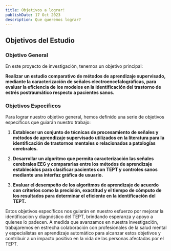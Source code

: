 ```yaml
---
title: Objetivos a lograr!
publishDate: 17 Oct 2023
description: Que queremos lograr?
---
```



## Objetivos del Estudio


### Objetivo General

En este proyecto de investigación, tenemos un objetivo principal:

**Realizar un estudio comparativo de métodos de aprendizaje supervisado, mediante la caracterización de señales electroencefalográficas, para evaluar la eficiencia de los modelos en la identificación del trastorno de estrés postraumático respecto a pacientes sanos.**

### Objetivos Específicos

Para lograr nuestro objetivo general, hemos definido una serie de objetivos específicos que guiarán nuestro trabajo:

1. **Establecer un conjunto de técnicas de procesamiento de señales y métodos de aprendizaje supervisado utilizados en la literatura para la identificación de trastornos mentales o relacionados a patologías cerebrales.**

2. **Desarrollar un algoritmo que permita caracterización las señales cerebrales EEG y compararlas entre los métodos de aprendizaje establecidos para clasificar pacientes con TEPT y controles sanos mediante una interfaz gráfica de usuario.**

3. **Evaluar el desempeño de los algoritmos de aprendizaje de acuerdo con criterios como la precisión, exactitud y el tiempo de cómputo de los resultados para determinar el eficiente en la identificación del TEPT.**

Estos objetivos específicos nos guiarán en nuestro esfuerzo por mejorar la identificación y diagnóstico del TEPT, brindando esperanza y apoyo a quienes lo padecen. A medida que avanzamos en nuestra investigación, trabajaremos en estrecha colaboración con profesionales de la salud mental y especialistas en aprendizaje automático para alcanzar estos objetivos y contribuir a un impacto positivo en la vida de las personas afectadas por el TEPT.
